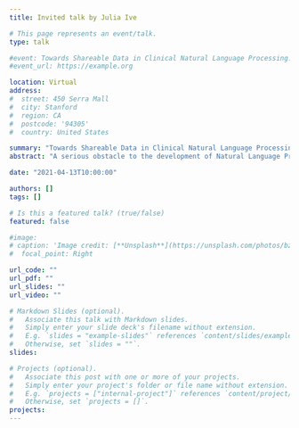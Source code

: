 ```yaml
---
title: Invited talk by Julia Ive

# This page represents an event/talk.
type: talk

#event: Towards Shareable Data in Clinical Natural Language Processing: Generating Synthetic Electronic Health Records
#event_url: https://example.org

location: Virtual
address:
#  street: 450 Serra Mall
#  city: Stanford
#  region: CA
#  postcode: '94305'
#  country: United States

summary: "Towards Shareable Data in Clinical Natural Language Processing: Generating Synthetic Electronic Health Records"
abstract: "A serious obstacle to the development of Natural Language Processing (NLP) methods in the clinical domain is data accessibility. This problem could be tackled by using artificial medical data. In this talk, we will describe our current approach to generate synthetic electronic health records. We will also present the results of our preliminary assessment of the clinical validity and utility of these synthetic data for NLP."

date: "2021-04-13T10:00:00"

authors: []
tags: []

# Is this a featured talk? (true/false)
featured: false

#image:
# caption: 'Image credit: [**Unsplash**](https://unsplash.com/photos/bzdhc5b3Bxs)'
#  focal_point: Right

url_code: ""
url_pdf: ""
url_slides: ""
url_video: ""

# Markdown Slides (optional).
#   Associate this talk with Markdown slides.
#   Simply enter your slide deck's filename without extension.
#   E.g. `slides = "example-slides"` references `content/slides/example-slides.md`.
#   Otherwise, set `slides = ""`.
slides:

# Projects (optional).
#   Associate this post with one or more of your projects.
#   Simply enter your project's folder or file name without extension.
#   E.g. `projects = ["internal-project"]` references `content/project/deep-learning/index.md`.
#   Otherwise, set `projects = []`.
projects:
---
```

